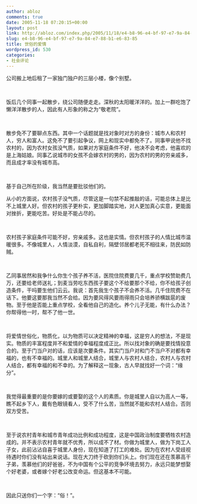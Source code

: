 ```yaml
---
author: abloz
comments: true
date: 2005-11-18 07:20:15+00:00
layout: post
link: http://abloz.com/index.php/2005/11/18/e4-b8-96-e4-bf-97-e7-9a-84-e7-88-b1-e6-83-85/
slug: e4-b8-96-e4-bf-97-e7-9a-84-e7-88-b1-e6-83-85
title: 世俗的爱情
wordpress_id: 530
categories:
- 社会评论
---
```


公司搬上地后租了一家独门独户的三层小楼，像个别墅。




 




饭后几个同事一起散步，绕公司随便走走。深秋的太阳暖洋洋的。加上一群吃饱了懒洋洋散步的人，因此有人形象的称之为“敬老院”。




 




散步免不了要聊点东西。其中一个话题就是找对象时对方的身份：城市人和农村人，穷人和富人。这免不了要引起争议，网上和现实中都免不了。同事甲说他不找农村的，因为农村女孩没气质，如果对方家庭条件不好，他决不会考虑，他喜欢的是上海姑娘。同事乙说城市的女孩不会嫁农村的男的，因为农村的男的穷亲戚多，而且成才率没有城市高。




 




基于自己所在阶级，我当然是要批驳他们的。




从小的方面说，农村孩子没气质，尽管这是一句禁不起推敲的话，可能总体上是比不上城里人好。但农村的孩子更朴实，更加脚踏实地，对人更加真心实意，更能面对挫折，更能吃苦。好处是不能占尽的。




 




农村孩子家庭条件可能不好，穷亲戚多。这也是实情。但农村孩子的人情比城市温暖很多。不像城里人，人情淡漠，自私自利，隔壁邻居都老死不相往来，防民如防贼。




 




乙同事居然和我争什么你生个孩子养不活，医院住院费要几千，重点学校赞助费几万，还要给老师送礼；到麦当劳吃东西孩子要这个不给要那个不给，你不给孩子创造条件，干吗要生他们云云。我说：首先我生个孩子不会养不活。几千住院费不在话下。他要这要那我当然不会给。因为要风得风要雨得雨只会培养骄横跋扈的废物。至于他是否能上重点学校，全看他自己的造化。养个儿子无能，有什么办法？你帮得他一时，帮不了他一世。




 




将爱情世俗化，物质化，以为物质可以决定精神的幸福，这是穷人的想法，不是现实。物质的丰富程度并不和爱情的幸福程度成正比。所以找对象的确是要找情投意合的。至于门当户对的话，应该是次要条件。其实门当户对和门不当户不对都有幸福的，也有不幸福的。城里人和城里人结合，城里人与农村人结合，农村人与农村人结合，都有幸福的和不幸的。为了解释这一现象，古人早就找好一个词：“缘分”。




 




我觉得最重要的是你要嫁的或要娶的这个人的素质。你是城里人自以为高人一等，瞧不起乡下人，戴有色眼镜看人，受不了什么苦，当然就不能和农村人结合。否则双方受苦。




 




至于说农村青年和城市青年成功比例和成功程度，这是中国政治制度要牺牲农村造成的。并不表示农村青年就不优秀，所以成不了材。你做为城里人，做为下岗工人子女，此前沾沾自喜于城里人身份，现在知道了打工的难处。因为在农村人受歧视待遇时你们没有站出来说话。现在大刀终于砍到你们头上。你们现在还在羡慕高干子弟，羡慕他们的好爸爸，不为中国有个公平的竞争环境去努力，永远只能梦想娶个好老婆，或者嫁个好老公改变命运。但这基本不可能。




 




因此只送你们一个字：“俗！”。
